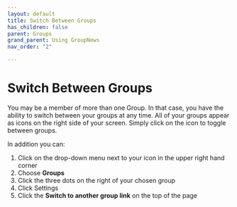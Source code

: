 ```yaml
---
layout: default
title: Switch Between Groups
has_children: false
parent: Groups
grand_parent: Using GroupNews
nav_order: "2"

---
```

# Switch Between Groups

You may be a member of more than one Group. In that case, you have the ability to switch between your groups at any time. All of your groups appear as icons on the right side of your screen. Simply click on the icon to toggle between groups. 

In addition you can: 

1. Click on the drop-down menu next to your icon in the upper right hand corner
2. Choose **Groups**
3. Click the three dots on the right of your chosen group
4. Click Settings
5. Click the **Switch to another group link** on the top of the page